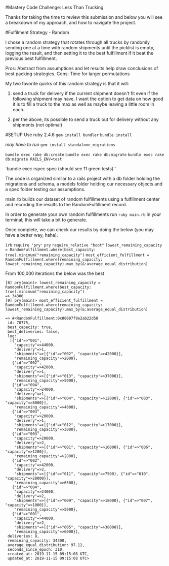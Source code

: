 #Mastery Code Challenge: Less Than Trucking

Thanks for taking the time to review this submission and below you will see a breakdown of my approach, and how to navigate the project.

#Fulfilment Strategy - Random

I chose a random strategy that rotates through all trucks by randomly sending one at a time with random shipments until the picklist is empty, logging the result, and then setting it to the best fulfillment if it beat the previous best fulfillment.  

Pros: Abstract from assumptions and let results help draw conclusions of best packing strategies.
Cons: Time for larger permutations


My two favorite quirks of this random strategy is that it will:

1. send a truck for delivery if the current shipment doesn't fit even if the following shipment may have. I want the option to get data on how good it is to fill a truck to the max as well as maybe leaving a little room in each.

2. per the above, its possible to send a truck out for delivery without any shipments (not optimal)


#SETUP
Use ruby 2.4.6
`gem install bundler`
`bundle install`

_may have to run_ `gem install standalone_migrations`

`bundle exec rake db:create`
`bundle exec rake db:migrate`
`bundle exec rake db:migrate RAILS_ENV=test`

`bundle exec rspec spec (should see 11 green tests)``

The code is organized similar to a rails project with a db folder holding the migrations and schema, a models folder holding our necessary objects and a spec folder testing our assumptions.

main.rb builds our dataset of random fulfillments using a fulfillment center and recording the results to the RandomFulfillment record.

In order to generate your own random fulfillments run `ruby main.rb` in your terminal; this will take a bit to generate.

Once complete, we can check our results by doing the below (you may have a better way, haha).

`irb`
`require 'pry'`
`pry`
`require_relative "boot"`
`lowest_remaining_capacity = RandomFulfillment.where(best_capacity: true).minimum("remaining_capacity")`
`most_efficient_fulfillment = RandomFulfillment.where(remaining_capacity: lowest_remaining_capacity).max_by(&:average_equal_distribution)`


From 100,000 iterations the below was the best
```
[8] pry(main)> lowest_remaining_capacity = RandomFulfillment.where(best_capacity: true).minimum("remaining_capacity")
=> 34300
[9] pry(main)> most_efficient_fulfillment = RandomFulfillment.where(remaining_capacity: lowest_remaining_capacity).max_by(&:average_equal_distribution)

=> #<RandomFulfillment:0x00007f9e2ab22d50
 id: 70775,
 best_capacity: true,
 best_deliveries: false,
 log:
  [{"id"=>"001",
    "capacity"=>44000,
    "delivery"=>1,
    "shipments"=>[{"id"=>"002", "capacity"=>42000}],
    "remaining_capacity"=>2000},
   {"id"=>"002",
    "capacity"=>42000,
    "delivery"=>1,
    "shipments"=>[{"id"=>"013", "capacity"=>37000}],
    "remaining_capacity"=>5000},
   {"id"=>"004",
    "capacity"=>24000,
    "delivery"=>1,
    "shipments"=>[{"id"=>"004", "capacity"=>12000}, {"id"=>"003", "capacity"=>8000}],
    "remaining_capacity"=>4000},
   {"id"=>"003",
    "capacity"=>20000,
    "delivery"=>1,
    "shipments"=>[{"id"=>"012", "capacity"=>17000}],
    "remaining_capacity"=>3000},
   {"id"=>"003",
    "capacity"=>20000,
    "delivery"=>2,
    "shipments"=>[{"id"=>"001", "capacity"=>16000}, {"id"=>"006", "capacity"=>1200}],
    "remaining_capacity"=>2800},
   {"id"=>"002",
    "capacity"=>42000,
    "delivery"=>2,
    "shipments"=>[{"id"=>"011", "capacity"=>7500}, {"id"=>"010", "capacity"=>28000}],
    "remaining_capacity"=>6500},
   {"id"=>"004",
    "capacity"=>24000,
    "delivery"=>2,
    "shipments"=>[{"id"=>"009", "capacity"=>18000}, {"id"=>"007", "capacity"=>1000}],
    "remaining_capacity"=>5000},
   {"id"=>"001",
    "capacity"=>44000,
    "delivery"=>2,
    "shipments"=>[{"id"=>"005", "capacity"=>38000}],
    "remaining_capacity"=>6000}],
 deliveries: 8,
 remaining_capacity: 34300,
 average_equal_distribution: 97.12,
 seconds_since_epoch: 310,
 created_at: 2019-11-15 09:15:08 UTC,
 updated_at: 2019-11-15 09:15:08 UTC>
 ```
